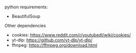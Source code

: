 python requirements: 
- BeautifulSoup

Other dependencies 
- cookies: https://www.reddit.com/r/youtubedl/wiki/cookies/
- yt-dlp: https://github.com/yt-dlp/yt-dlp/
- ffmpeg: https://ffmpeg.org/download.html